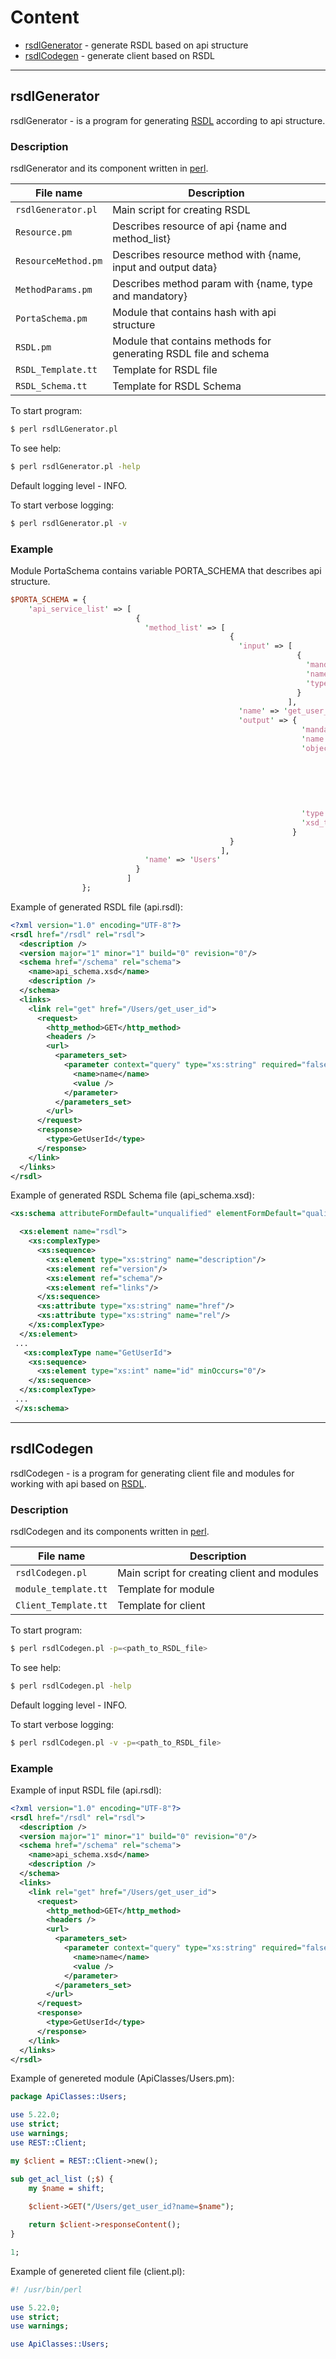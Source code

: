 # Content
* [rsdlGenerator](#rsdlgenerator) - generate RSDL based on api structure
* [rsdlCodegen](#rsdlcodegen) - generate client based on RSDL

***

## rsdlGenerator
rsdlGenerator - is a program for generating [RSDL](https://en.wikipedia.org/wiki/RSDL) according to api structure.

### Description
rsdlGenerator and its component written in [perl](https://www.perl.org/).

File name           | Description
--------------------|----------------------
`rsdlGenerator.pl`  | Main script for creating RSDL 
`Resource.pm`       | Describes resource of api {name and method_list}
`ResourceMethod.pm` | Describes resource method with {name, input and output data}  
`MethodParams.pm`   | Describes method param with {name, type and mandatory}
`PortaSchema.pm`    | Module that contains hash with api structure
`RSDL.pm`           | Module that contains methods for generating RSDL file and schema
`RSDL_Template.tt`  | Template for RSDL file
`RSDL_Schema.tt`    | Template for RSDL Schema

To start program:
```sh
$ perl rsdlLGenerator.pl
```
To see help:
```sh
$ perl rsdlGenerator.pl -help
```
Default logging level - INFO.

To start verbose logging:
```sh
$ perl rsdlGenerator.pl -v
```

### Example
Module PortaSchema contains variable PORTA_SCHEMA that describes api structure.
```perl
$PORTA_SCHEMA = { 
    'api_service_list' => [
                            {
                              'method_list' => [
                                                 {
                                                   'input' => [
                                                                {
                                                                  'mandatory' => 0,
                                                                  'name' => 'name',
                                                                  'type' => 'string'
                                                                }
                                                              ],
                                                   'name' => 'get_user_id',
                                                   'output' => {
                                                                 'mandatory' => 0,
                                                                 'name' => undef,
                                                                 'object_field_list' => [
                                                                                          {
                                                                                            'mandatory' => 0,
                                                                                            'name' => 'id',
                                                                                            'type' => 'int'
                                                                                          }
                                                                                        ],
                                                                 'type' => 'object',
                                                                 'xsd_type' => 'GetUserId'
                                                               }
                                                 }
                                               ],
                              'name' => 'Users'
                            }
                          ]
                };
```

Example of generated RSDL file (api.rsdl):
```xml
<?xml version="1.0" encoding="UTF-8"?>
<rsdl href="/rsdl" rel="rsdl">
  <description />
  <version major="1" minor="1" build="0" revision="0"/>
  <schema href="/schema" rel="schema">
    <name>api_schema.xsd</name>
    <description />
  </schema>
  <links>
    <link rel="get" href="/Users/get_user_id">
      <request>
        <http_method>GET</http_method>
        <headers />
        <url>
          <parameters_set>
            <parameter context="query" type="xs:string" required="false">
              <name>name</name>
              <value />
            </parameter>
          </parameters_set>
        </url>
      </request>
      <response>
        <type>GetUserId</type>
      </response>
    </link>
  </links>
</rsdl>
```

Example of generated RSDL Schema file (api_schema.xsd):
```xml
<xs:schema attributeFormDefault="unqualified" elementFormDefault="qualified" xmlns:xs="http://www.w3.org/2001/XMLSchema">

  <xs:element name="rsdl">
    <xs:complexType>
      <xs:sequence>
        <xs:element type="xs:string" name="description"/>
        <xs:element ref="version"/>
        <xs:element ref="schema"/>
        <xs:element ref="links"/>
      </xs:sequence>
      <xs:attribute type="xs:string" name="href"/>
      <xs:attribute type="xs:string" name="rel"/>
    </xs:complexType>
  </xs:element>
 ...
   <xs:complexType name="GetUserId">
    <xs:sequence>
      <xs:element type="xs:int" name="id" minOccurs="0"/>
    </xs:sequence>
  </xs:complexType>
 ...
 </xs:schema> 
```

***

## rsdlCodegen
rsdlCodegen - is a program for generating client file and modules for working with api based on [RSDL](https://en.wikipedia.org/wiki/RSDL).

### Description
rsdlCodegen and its components written in [perl](https://www.perl.org/).

File name           | Description
--------------------|----------------------
`rsdlCodegen.pl`    | Main script for creating client and modules
`module_template.tt`| Template for module
`Client_Template.tt`| Template for client

To start program:
```sh
$ perl rsdlCodegen.pl -p=<path_to_RSDL_file>
```
To see help:
```sh
$ perl rsdlCodegen.pl -help
```
Default logging level - INFO.

To start verbose logging:
```sh
$ perl rsdlCodegen.pl -v -p=<path_to_RSDL_file>
```
### Example
Example of input RSDL file (api.rsdl):
```xml
<?xml version="1.0" encoding="UTF-8"?>
<rsdl href="/rsdl" rel="rsdl">
  <description />
  <version major="1" minor="1" build="0" revision="0"/>
  <schema href="/schema" rel="schema">
    <name>api_schema.xsd</name>
    <description />
  </schema>
  <links>
    <link rel="get" href="/Users/get_user_id">
      <request>
        <http_method>GET</http_method>
        <headers />
        <url>
          <parameters_set>
            <parameter context="query" type="xs:string" required="false">
              <name>name</name>
              <value />
            </parameter>
          </parameters_set>
        </url>
      </request>
      <response>
        <type>GetUserId</type>
      </response>
    </link>
  </links>
</rsdl>
```
Example of genereted module (ApiClasses/Users.pm):
```perl
package ApiClasses::Users;

use 5.22.0;
use strict;
use warnings;
use REST::Client;

my $client = REST::Client->new();

sub get_acl_list (;$) {
    my $name = shift;
    
    $client->GET("/Users/get_user_id?name=$name");

    return $client->responseContent();
}

1;
```
Example of genereted client file (client.pl):
```perl
#! /usr/bin/perl

use 5.22.0;
use strict;
use warnings;

use ApiClasses::Users;

```
